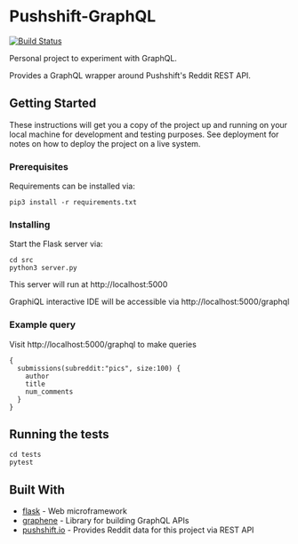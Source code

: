 # Pushshift-GraphQL

[![Build Status](https://travis-ci.org/angusy29/Pushshift-GraphQL.svg?branch=master)](https://travis-ci.org/angusy29/Pushshift-GraphQL)

Personal project to experiment with GraphQL.

Provides a GraphQL wrapper around Pushshift's Reddit REST API.

## Getting Started

These instructions will get you a copy of the project up and running on your local machine for development and testing purposes. See deployment for notes on how to deploy the project on a live system.

### Prerequisites

Requirements can be installed via:
```
pip3 install -r requirements.txt
```

### Installing

Start the Flask server via:
```
cd src
python3 server.py
```

This server will run at http://localhost:5000

GraphiQL interactive IDE will be accessible via http://localhost:5000/graphql

### Example query
Visit http://localhost:5000/graphql to make queries
```
{
  submissions(subreddit:"pics", size:100) {
    author
    title
    num_comments
  }
}
```

## Running the tests

```
cd tests
pytest
```

## Built With

* [flask](http://flask.pocoo.org) - Web microframework
* [graphene](https://docs.graphene-python.org/en/latest/) - Library for building GraphQL APIs
* [pushshift.io](https://github.com/pushshift/api) - Provides Reddit data for this project via REST API
